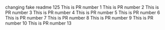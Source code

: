 changing fake readme 125
This is PR number 1
This is PR number 2
This is PR number 3
This is PR number 4
This is PR number 5
This is PR number 6
This is PR number 7
This is PR number 8
This is PR number 9
This is PR number 10
This is PR number 13
